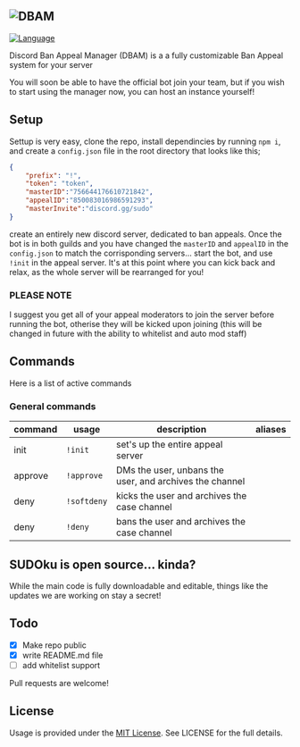 ![DBAM](https://github.com/furSUDO/Discord-Ban-Appeal-Manager/blob/master/github/Rules-Embed.gif?raw=true) 
---
[![Language](https://img.shields.io/badge/JavaScript-purple.svg?style=plastic&colorB=ff4e4e)]()

Discord Ban Appeal Manager (DBAM) is a a fully customizable Ban Appeal system for your server

You will soon be able to have the official bot join your team, but if you wish to start using the manager now, you can host an instance yourself!

## Setup
Settup is very easy, clone the repo, install dependincies by running ``npm i``, and create a ``config.json`` file in the root directory that looks like this;
```json
{
	"prefix": "!",
	"token": "token",
	"masterID":"756644176610721842",
	"appealID":"850083016986591293",
	"masterInvite":"discord.gg/sudo"
}
```
create an entirely new discord server, dedicated to ban appeals.
Once the bot is in both guilds and you have changed the ``masterID`` and ``appealID`` in the ``config.json`` to match the corrisponding servers... start the bot, and use ``!init`` in the appeal server.
It's at this point where you can kick back and relax, as the whole server will be rearranged for you!

### PLEASE NOTE
I suggest you get all of your appeal moderators to join the server before running the bot, otherise they will be kicked upon joining (this will be changed in future with the ability to whitelist and auto mod staff)

## Commands

Here is a list of active commands
### General commands
| command | usage | description | aliases |
|---------|-------|-------------|---------|
| init  |``!init``|set's up the entire appeal server|
| approve  | ``!approve`` | DMs the user, unbans the user, and archives the channel |
| deny  | ``!softdeny`` | kicks the user and archives the case channel |
| deny  | ``!deny`` | bans the user and archives the case channel |



## SUDOku is open source... kinda?

While the main code is fully downloadable and editable, things like the updates we are working on stay a secret!




## Todo
- [X] Make repo public
- [X] write README.md file
- [ ] add whitelist support

Pull requests are welcome!

## License
Usage is provided under the [MIT License](http://http//opensource.org/licenses/mit-license.php). See LICENSE for the full details.